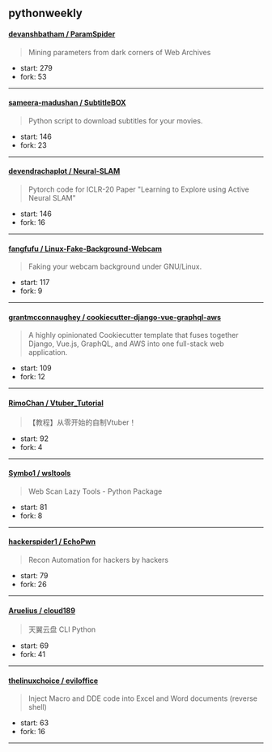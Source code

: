 ## pythonweekly

#### [devanshbatham / ParamSpider](https://github.com/devanshbatham/ParamSpider)

> Mining parameters from dark corners of Web Archives 

+ start: 279
+ fork: 53

----


#### [sameera-madushan / SubtitleBOX](https://github.com/sameera-madushan/SubtitleBOX)

>  Python script to download subtitles for your movies.

+ start: 146
+ fork: 23

----


#### [devendrachaplot / Neural-SLAM](https://github.com/devendrachaplot/Neural-SLAM)

> Pytorch code for ICLR-20 Paper "Learning to Explore using Active Neural SLAM"

+ start: 146
+ fork: 16

----


#### [fangfufu / Linux-Fake-Background-Webcam](https://github.com/fangfufu/Linux-Fake-Background-Webcam)

> Faking your webcam background under GNU/Linux. 

+ start: 117
+ fork: 9

----


#### [grantmcconnaughey / cookiecutter-django-vue-graphql-aws](https://github.com/grantmcconnaughey/cookiecutter-django-vue-graphql-aws)

> A highly opinionated Cookiecutter template that fuses together Django, Vue.js, GraphQL, and AWS into one full-stack web application.

+ start: 109
+ fork: 12

----


#### [RimoChan / Vtuber_Tutorial](https://github.com/RimoChan/Vtuber_Tutorial)

> 【教程】从零开始的自制Vtuber！

+ start: 92
+ fork: 4

----


#### [Symbo1 / wsltools](https://github.com/Symbo1/wsltools)

> Web Scan Lazy Tools - Python Package

+ start: 81
+ fork: 8

----


#### [hackerspider1 / EchoPwn](https://github.com/hackerspider1/EchoPwn)

> Recon Automation for hackers by hackers

+ start: 79
+ fork: 26

----


#### [Aruelius / cloud189](https://github.com/Aruelius/cloud189)

> 天翼云盘 CLI Python

+ start: 69
+ fork: 41

----


#### [thelinuxchoice / eviloffice](https://github.com/thelinuxchoice/eviloffice)

> Inject Macro and DDE code into Excel and Word documents (reverse shell)

+ start: 63
+ fork: 16

----

